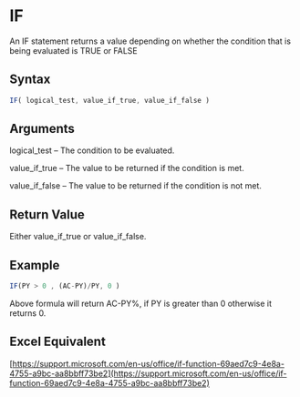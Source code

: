# IF

An IF statement returns a value depending on whether the condition that is being evaluated is TRUE or FALSE

## Syntax

```javascript
IF( logical_test, value_if_true, value_if_false )
```

## Arguments

logical\_test – The condition to be evaluated.

value\_if\_true – The value to be returned if the condition is met.

value\_if\_false – The value to be returned if the condition is not met.

## Return Value

Either value\_if\_true or value\_if\_false.

## Example

```javascript
IF(PY > 0 , (AC-PY)/PY, 0 )
```

Above formula will return AC-PY%, if PY is greater than 0 otherwise it returns 0.

## Excel Equivalent

[https://support.microsoft.com/en-us/office/if-function-69aed7c9-4e8a-4755-a9bc-aa8bbff73be2](https://support.microsoft.com/en-us/office/if-function-69aed7c9-4e8a-4755-a9bc-aa8bbff73be2)
